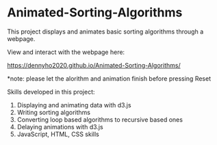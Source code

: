 # Animated-Sorting-Algorithms

This project displays and animates basic sorting algorithms through a webpage.

View and interact with the webpage here:

https://dennyho2020.github.io/Animated-Sorting-Algorithms/

*note: please let the alorithm and animation finish before pressing Reset

Skills developed in this project:
1. Displaying and animating data with d3.js
2. Writing sorting algorithms
3. Converting loop based algorithms to recursive based ones
4. Delaying animations with d3.js
5. JavaScript, HTML, CSS skills
